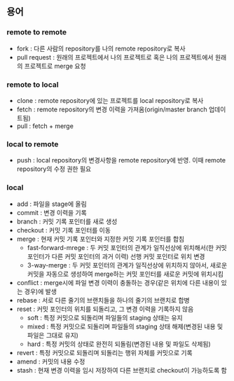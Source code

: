 ## 용어
### remote to remote
- fork : 다른 사람의 repository를 나의 remote repository로 복사
- pull request : 원래의 프로젝트에서 나의 프로젝트로 혹은 나의 프로젝트에서 원래의 프로젝트로 merge 요청

### remote to local
- clone : remote repository에 있는 프로젝트를 local repository로 복사
- fetch : remote repository의 변경 이력을 가져옴(origin/master branch 업데이트됨)
- pull : fetch + merge

### local to remote
- push : local repository의 변경사항을 remote repository에 반영. 이때 remote repository의 수정 권한 필요

### local
- add : 파일을 stage에 올림
- commit : 변경 이력을 기록
- branch : 커밋 기록 포인터를 새로 생성
- checkout : 커밋 기록 포인터를 이동
- merge : 현재 커밋 기록 포인터와 지정한 커밋 기록 포인터를 합침
  - fast-forward-mrege : 두 커밋 포인터의 관계가 일직선상에 위치해서(한 커밋 포인터가 다른 커밋 포인터의 과거 이력) 선행 커밋 포인터로 위치 변경
  - 3-way-merge : 두 커밋 포인터의 관계가 일직선상에 위치하지 않아서, 새로운 커밋을 자동으로 생성하여 merge하는 커밋 포인터를 새로운 커밋에 위치시킴
- conflict : merge시에 파일 변경 이력이 충돌하는 경우(같은 위치에 다른 내용이 있는 경우)에 발생
- rebase : 서로 다른 줄기의 브랜치들을 하나의 줄기의 브랜치로 합병
- reset : 커밋 포인터의 위치를 되돌리고, 그 변경 이력을 기록하지 않음
  - soft : 특정 커밋으로 되돌리며 파일들의 staging 상태는 유지
  - mixed : 특정 커밋으로 되돌리며 파일들의 staging 상태 해제(변경된 내용 및 파일은 그대로 유지)
  - hard : 특정 커밋의 상태로 완전히 되돌림(변경된 내용 및 파일도 삭제됨)
- revert : 특정 커밋으로 되돌리며 되돌리는 행위 자체를 커밋으로 기록
- amend : 커밋의 내용 수정
- stash : 현재 변경 이력을 임시 저장하여 다른 브랜치로 checkout이 가능하도록 함

